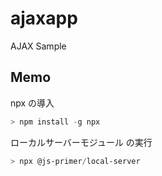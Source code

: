 # ajaxapp

AJAX Sample

## Memo

npx の導入

```powershell
> npm install -g npx
```

ローカルサーバーモジュール の実行

```powershell
> npx @js-primer/local-server
```
